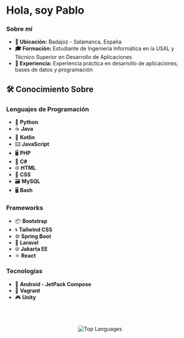 
# Hola, soy Pablo


### Sobre mí

- **📍 Ubicación:** Badajoz - Salamanca, España
- **🎓 Formación:** Estudiante de Ingeniería Informática en la USAL y Técnico Superior en Desarrollo de Aplicaciones
- **🔧 Experiencia:** Experiencia práctica en desarrollo de aplicaciones, bases de datos y programación

## 🛠️ Conocimiento Sobre

### Lenguajes de Programación

- 🐍 **Python**
- ☕ **Java**
- 🚀 **Kotlin**
- ⌨️ **JavaScript**
- 🖥️ **PHP**
- 🎯 **C#**
- 🌐 **HTML**
- 🎨 **CSS**
- 🗃️ **MySQL**
- 🖥️ **Bash**

### Frameworks

- 📦 **Bootstrap**
- 🌀 **Tailwind CSS**
- ⚙️ **Spring Boot**
- 🚀 **Laravel**
- 🌐 **Jakarta EE**
- ⚛️ **React**

### Tecnologías

- 📱 **Android - JetPack Compose**
- 🔧 **Vagrant**
- 🎮 **Unity**

<br>
<br>

<p align="center">
    <img src="https://github-readme-stats.vercel.app/api/top-langs/?username=PabloAndericaTorrado&layout=compact&theme=radical" alt="Top Languages">
</p>

